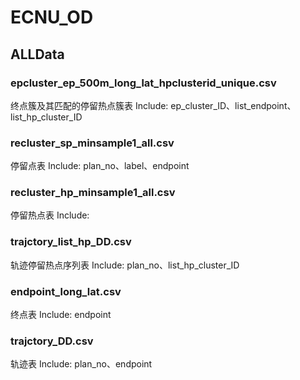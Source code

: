 # ECNU_OD
## ALLData
### epcluster_ep_500m_long_lat_hpclusterid_unique.csv
终点簇及其匹配的停留热点簇表 Include: ep_cluster_ID、list_endpoint、list_hp_cluster_ID
### recluster_sp_minsample1_all.csv
停留点表 Include: plan_no、label、endpoint
### recluster_hp_minsample1_all.csv
停留热点表 Include: 
### trajctory_list_hp_DD.csv
轨迹停留热点序列表 Include: plan_no、list_hp_cluster_ID
### endpoint_long_lat.csv
终点表 Include: endpoint
### trajctory_DD.csv
轨迹表 Include: plan_no、endpoint
